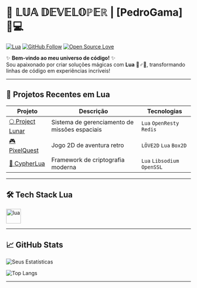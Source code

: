 # 🌌 𝕃𝕌𝔸 𝔻𝔼𝕍𝔼𝕃𝕆ℙ𝔼ℝ | [PedroGama] 👨💻

[![Lua](https://img.shields.io/badge/Made%20with-Lua-2C2D72?style=for-the-badge&logo=lua)](https://www.lua.org)
[![GitHub Follow](https://img.shields.io/github/followers/SEUUSER?style=for-the-badge&color=important)](https://github.com/SEUUSER)
[![Open Source Love](https://badges.frapsoft.com/os/v2/open-source.svg?v=103)](https://github.com/ellerbrock/open-source-badges/)

✨ **Bem-vindo ao meu universo de código!** ✨  
Sou apaixonado por criar soluções mágicas com **Lua** 🧙♂️💫, transformando linhas de código em experiências incríveis!

---

## 🚀 **Projetos Recentes em Lua**

| Projeto | Descrição | Tecnologias |
|---------|-----------|-------------|
| [🌕 Project Lunar](link) | Sistema de gerenciamento de missões espaciais | `Lua` `OpenResty` `Redis` |
| [🎮 PixelQuest](link) | Jogo 2D de aventura retro | `LÖVE2D` `Lua` `Box2D` |
| [🔐 CypherLua](link) | Framework de criptografia moderna | `Lua` `Libsodium` `OpenSSL` |

---

## 🛠️ **Tech Stack Lua**

<p align="left">
  <img src="https://www.vectorlogo.zone/logos/lua/lua-icon.svg" alt="lua" width="40" height="40"/>
</p>

---

## 📈 **GitHub Stats**

![Seus Estatísticas](https://github-readme-stats.vercel.app/api?username=PedroGama24&show_icons=true&theme=radical&count_private=true)

![Top Langs](https://github-readme-stats.vercel.app/api/top-langs/?username=PedroGama24&layout=compact&theme=radical&hide=html,css,javascript)

---

